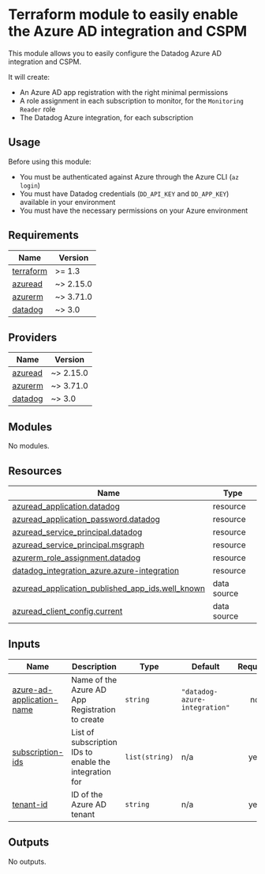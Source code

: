 # Terraform module to easily enable the Azure AD integration and CSPM

This module allows you to easily configure the Datadog Azure AD integration and CSPM.

It will create:
- An Azure AD app registration with the right minimal permissions
- A role assignment in each subscription to monitor, for the `Monitoring Reader` role
- The Datadog Azure integration, for each subscription

## Usage

Before using this module:

- You must be authenticated against Azure through the Azure CLI (`az login`)
- You must have Datadog credentials (`DD_API_KEY` and `DD_APP_KEY`) available in your environment
- You must have the necessary permissions on your Azure environment

<!-- BEGIN_TF_DOCS -->
## Requirements

| Name | Version |
|------|---------|
| <a name="requirement_terraform"></a> [terraform](#requirement\_terraform) | >= 1.3 |
| <a name="requirement_azuread"></a> [azuread](#requirement\_azuread) | ~> 2.15.0 |
| <a name="requirement_azurerm"></a> [azurerm](#requirement\_azurerm) | ~> 3.71.0 |
| <a name="requirement_datadog"></a> [datadog](#requirement\_datadog) | ~> 3.0 |

## Providers

| Name | Version |
|------|---------|
| <a name="provider_azuread"></a> [azuread](#provider\_azuread) | ~> 2.15.0 |
| <a name="provider_azurerm"></a> [azurerm](#provider\_azurerm) | ~> 3.71.0 |
| <a name="provider_datadog"></a> [datadog](#provider\_datadog) | ~> 3.0 |

## Modules

No modules.

## Resources

| Name | Type |
|------|------|
| [azuread_application.datadog](https://registry.terraform.io/providers/hashicorp/azuread/latest/docs/resources/application) | resource |
| [azuread_application_password.datadog](https://registry.terraform.io/providers/hashicorp/azuread/latest/docs/resources/application_password) | resource |
| [azuread_service_principal.datadog](https://registry.terraform.io/providers/hashicorp/azuread/latest/docs/resources/service_principal) | resource |
| [azuread_service_principal.msgraph](https://registry.terraform.io/providers/hashicorp/azuread/latest/docs/resources/service_principal) | resource |
| [azurerm_role_assignment.datadog](https://registry.terraform.io/providers/hashicorp/azurerm/latest/docs/resources/role_assignment) | resource |
| [datadog_integration_azure.azure-integration](https://registry.terraform.io/providers/DataDog/datadog/latest/docs/resources/integration_azure) | resource |
| [azuread_application_published_app_ids.well_known](https://registry.terraform.io/providers/hashicorp/azuread/latest/docs/data-sources/application_published_app_ids) | data source |
| [azuread_client_config.current](https://registry.terraform.io/providers/hashicorp/azuread/latest/docs/data-sources/client_config) | data source |

## Inputs

| Name | Description | Type | Default | Required |
|------|-------------|------|---------|:--------:|
| <a name="input_azure-ad-application-name"></a> [azure-ad-application-name](#input\_azure-ad-application-name) | Name of the Azure AD App Registration to create | `string` | `"datadog-azure-integration"` | no |
| <a name="input_subscription-ids"></a> [subscription-ids](#input\_subscription-ids) | List of subscription IDs to enable the integration for | `list(string)` | n/a | yes |
| <a name="input_tenant-id"></a> [tenant-id](#input\_tenant-id) | ID of the Azure AD tenant | `string` | n/a | yes |

## Outputs

No outputs.
<!-- END_TF_DOCS -->